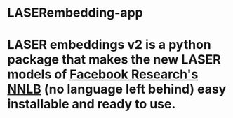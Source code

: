# LASERembedding-app
# LASER embeddings v2   is a python package that makes the new LASER models of [Facebook Research's NNLB](https://github.com/facebookresearch/LASER/tree/main/nllb) (no language left behind)  easy installable and ready to use.
